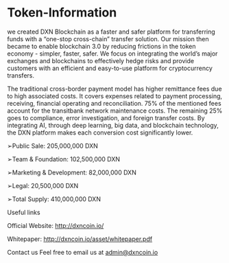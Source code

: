 # Token-Information

we created DXN Blockchain as a faster and safer platform for transferring funds with a “one-stop cross-chain” transfer solution. Our mission then became to enable blockchain 3.0 by reducing frictions in the token economy - simpler, faster, safer.
We focus on integrating the world’s major exchanges and blockchains to effectively hedge risks and provide customers with an efficient and easy-to-use platform for cryptocurrency transfers.

The traditional cross-border payment model has higher remittance fees due to high associated costs. It covers expenses related to payment processing, receiving, financial operating and reconciliation. 75% of the mentioned fees account for the transitbank network maintenance costs. The remaining 25% goes to compliance, error investigation, and foreign transfer costs. By integrating AI, through deep learning, big data, and blockchain technology, the DXN platform makes each conversion cost significantly lower.

➢Public Sale: 205,000,000 DXN

➢Team & Foundation: 102,500,000 DXN

➢Marketing & Development: 82,000,000 DXN

➢Legal: 20,500,000 DXN

➢Total Supply: 410,000,000 DXN


Useful links

Official Website: http://dxncoin.io/

Whitepaper: http://dxncoin.io/asset/whitepaper.pdf

Contact us Feel free to email us at admin@dxncoin.io
